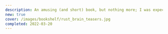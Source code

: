 ```yaml
---
description: An amusing (and short) book, but nothing more; I was expecting a (much desired) full-blown Rust exercise book, while RBT is composed of simple concepts oriented to a "beginner+" reader.
new: true
cover: /images/bookshelf/rust_brain_teasers.jpg
completed: 2022-03-20
---
```

